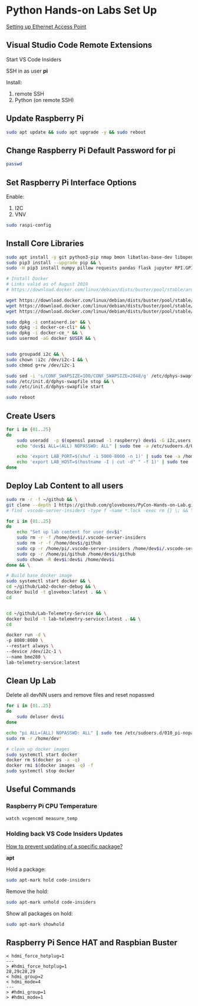 # Python Hands-on Labs Set Up

[Setting up Ethernet Access Point](wifirouter.md)

## Visual Studio Code Remote Extensions

Start VS Code Insiders

SSH in as user **pi**

Install:

1. remote SSH
2. Python (on remote SSH)

## Update Raspberry Pi

```bash
sudo apt update && sudo apt upgrade -y && sudo reboot
```

## Change Raspberry Pi Default Password for pi

```bash
passwd
```

## Set Raspberry Pi Interface Options

Enable:

1. I2C
1. VNV

```bash
sudo raspi-config
```

## Install Core Libraries

```bash
sudo apt install -y git python3-pip nmap bmon libatlas-base-dev libopenjp2-7 && \
sudo pip3 install --upgrade pip && \
sudo -H pip3 install numpy pillow requests pandas flask jupyter RPI.GPIO adafruit-blinka adafruit-circuitpython-bme280 paho-mqtt autopep8 pylint azure-storage && \

# Install Docker
# Links valid as of August 2019
# https://download.docker.com/linux/debian/dists/buster/pool/stable/armhf

wget https://download.docker.com/linux/debian/dists/buster/pool/stable/armhf/containerd.io_1.2.6-3_armhf.deb && \
wget https://download.docker.com/linux/debian/dists/buster/pool/stable/armhf/docker-ce-cli_19.03.1~3-0~debian-buster_armhf.deb && \
wget https://download.docker.com/linux/debian/dists/buster/pool/stable/armhf/docker-ce_19.03.1~3-0~debian-buster_armhf.deb && \

sudo dpkg -i containerd.io* && \
sudo dpkg -i docker-ce-cli* && \
sudo dpkg -i docker-ce_* && \
sudo usermod -aG docker $USER && \


sudo groupadd i2c && \
sudo chown :i2c /dev/i2c-1 && \
sudo chmod g+rw /dev/i2c-1

sudo sed -i 's/CONF_SWAPSIZE=100/CONF_SWAPSIZE=2048/g' /etc/dphys-swapfile && \
sudo /etc/init.d/dphys-swapfile stop && \
sudo /etc/init.d/dphys-swapfile start

sudo reboot
```

## Create Users

```bash
for i in {01..25}
do
    sudo useradd  -p $(openssl passwd -1 raspberry) dev$i -G i2c,users,docker -m
    echo "dev$i ALL=(ALL) NOPASSWD: ALL" | sudo tee -a /etc/sudoers.d/010_pi-nopasswd

    echo 'export LAB_PORT=$(shuf -i 5000-8000 -n 1)' | sudo tee -a /home/dev$i/.bashrc
    echo 'export LAB_HOST=$(hostname -I | cut -d" " -f 1)' | sudo tee -a /home/dev$i/.bashrc
done

```

## Deploy Lab Content to all users

```bash
sudo rm -r -f ~/github && \
git clone --depth 1 https://github.com/gloveboxes/PyCon-Hands-on-Lab.git ~/github && \
# find .vscode-server-insiders -type f -name *.lock -exec rm {} \; && \

for i in {01..25}
do
    echo "Set up lab content for user dev$i"
    sudo rm -r -f /home/dev$i/.vscode-server-insiders
    sudo rm -r -f /home/dev$i/github
    sudo cp -r /home/pi/.vscode-server-insiders /home/dev$i/.vscode-server-insiders
    sudo cp -r /home/pi/github /home/dev$i/github
    sudo chown -R dev$i:dev$i /home/dev$i
done && \

# Build base docker image
sudo systemctl start docker && \
cd ~/github/Lab2-docker-debug && \
docker build -t glovebox:latest . && \
cd


cd ~/github/Lab-Telemetry-Service && \
docker build -t lab-telemetry-service:latest . && \
cd

docker run -d \
-p 8080:8080 \
--restart always \
--device /dev/i2c-1 \
--name bme280 \
lab-telemetry-service:latest

```

## Clean Up Lab

Delete all devNN users and remove files and reset nopasswd

```bash
for i in {01..25}
do
    sudo deluser dev$i
done

echo "pi ALL=(ALL) NOPASSWD: ALL" | sudo tee /etc/sudoers.d/010_pi-nopasswd && \
sudo rm -r /home/dev*

# clean up docker images
sudo systemctl start docker
docker rm $(docker ps -a -q)
docker rmi $(docker images -q) -f
sudo systemctl stop docker

```

## Useful Commands

### Raspberry Pi CPU Temperature

```bash
watch vcgencmd measure_temp

```

### Holding back VS Code Insiders Updates

[How to prevent updating of a specific package?](https://askubuntu.com/questions/18654/how-to-prevent-updating-of-a-specific-package)

**apt**

Hold a package:

```bash
sudo apt-mark hold code-insiders
```

Remove the hold:

```bash
sudo apt-mark unhold code-insiders
```

Show all packages on hold:

```bash
sudo apt-mark showhold
```

## Raspberry Pi Sence HAT and Raspbian Buster

```
< hdmi_force_hotplug=1
---
> #hdmi_force_hotplug=1
28,29c28,29
< hdmi_group=2
< hdmi_mode=4
---
> #hdmi_group=1
> #hdmi_mode=1
```